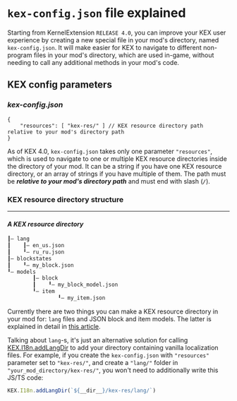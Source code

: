 # `kex-config.json` file explained

Starting from KernelExtension `RELEASE 4.0`, you can improve your KEX user experience by creating a new special file in your mod's directory, named `kex-config.json`. It will make easier for KEX to navigate to different non-program files in your mod's directory, which are used in-game, without needing to call any additional methods in your mod's code.

## KEX config parameters

### _**kex-config.json**_

```jsonc
{
    "resources": [ "kex-res/" ] // KEX resource directory path relative to your mod's directory path
}
```

As of KEX 4.0, `kex-config.json` takes only one parameter `"resources"`, which is used to navigate to one or multiple KEX resource directories inside the directory of your mod. It can be a string if you have one KEX resource directory, or an array of strings if you have multiple of them. The path must be _**relative to your mod's directory path**_ and must end with slash (_**`/`**_).

### KEX resource directory structure

***

#### _**A KEX resource directory**_

```txt
┃— lang
┃    ┃— en_us.json
┃    ╹— ru_ru.json
┃— blockstates
┃    ╹— my_block.json
╹— models
        ┃— block
        ┃    ╹— my_block_model.json
        ╹— item
                ╹— my_item.json
```

Currently there are two things you can make a KEX resource directory in your mod for: `lang` files and JSON block and item models. The latter is explained in detail in [this article](json-models.md).

Talking about `lang`-s, it's just an alternative solution for calling [KEX.I18n.addLangDir](https://dmhyt.github.io/kex-docs/api/modules/KEX.I18n.html#addLangDir) to add your directory containing vanilla localization files. For example, if you create the `kex-config.json` with `"resources"` parameter set to `"kex-res/"`, and create a `"lang/"` folder in `"your_mod_directory/kex-res/"`, you won't need to additionally write this JS/TS code:

```js
KEX.I18n.addLangDir(`${__dir__}/kex-res/lang/`)
```
